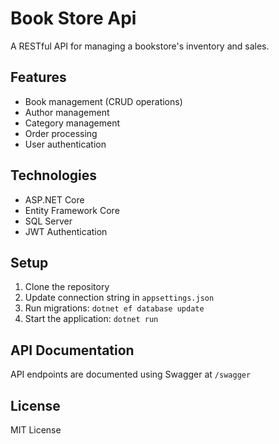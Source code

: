 # Book Store Api 

A RESTful API for managing a bookstore's inventory and sales.

## Features
- Book management (CRUD operations)
- Author management
- Category management
- Order processing
- User authentication

## Technologies
- ASP.NET Core
- Entity Framework Core
- SQL Server
- JWT Authentication

## Setup
1. Clone the repository
2. Update connection string in `appsettings.json`
3. Run migrations: `dotnet ef database update`
4. Start the application: `dotnet run`

## API Documentation
API endpoints are documented using Swagger at `/swagger`

## License
MIT License